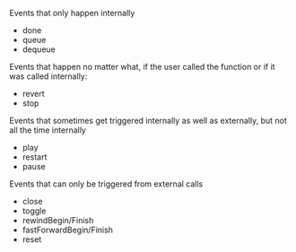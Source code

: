 
Events that only happen internally
- done
- queue
- dequeue

Events that happen no matter what, if the user called the function or if it was called internally:
- revert
- stop

Events that sometimes get triggered internally as well as externally, but not all the time internally
- play
- restart
- pause

Events that can only be triggered from external calls
- close
- toggle
- rewindBegin/Finish
- fastForwardBegin/Finish
- reset
